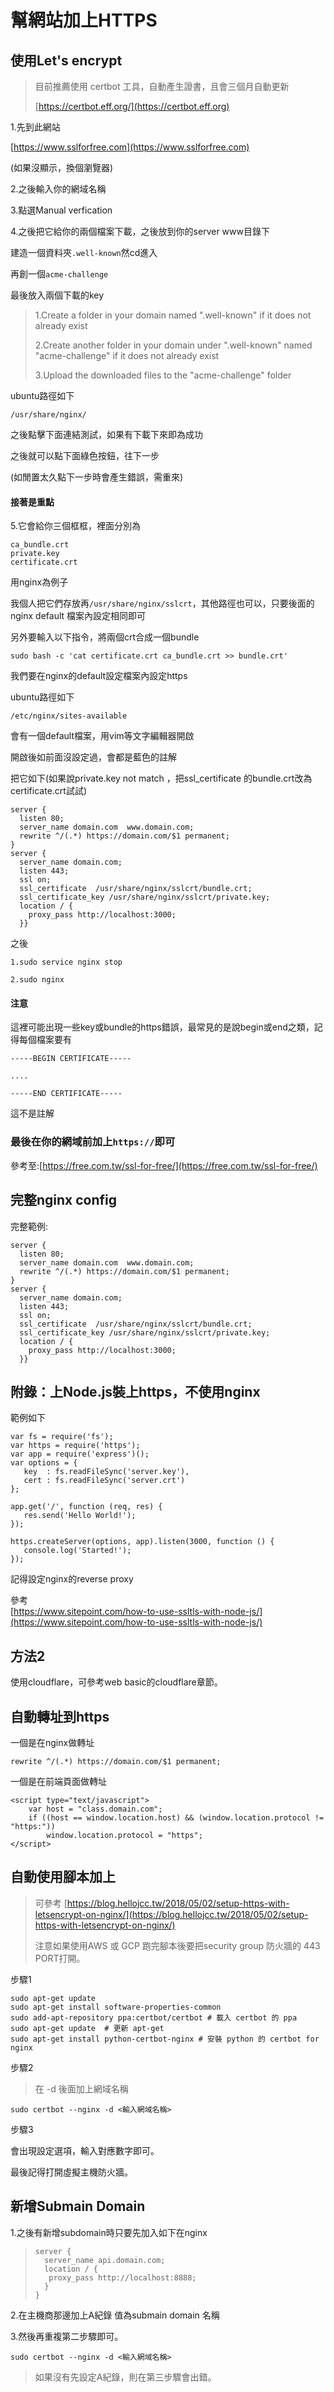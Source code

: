 # 幫網站加上HTTPS

## 使用Let's encrypt

> 目前推薦使用 certbot 工具，自動產生證書，且會三個月自動更新
>
> [https://certbot.eff.org/](https://certbot.eff.org)

1.先到此網站

[https://www.sslforfree.com](https://www.sslforfree.com)

(如果沒顯示，換個瀏覽器)

2.之後輸入你的網域名稱

3.點選Manual verfication

4.之後把它給你的兩個檔案下載，之後放到你的server www目錄下

建造一個資料夾`.well-known`然cd進入

再創一個`acme-challenge`

最後放入兩個下載的key

> 1.Create a folder in your domain named ".well-known" if it does not already exist
>
> 2.Create another folder in your domain under ".well-known" named "acme-challenge" if it does not already exist
>
> 3.Upload the downloaded files to the "acme-challenge" folder

ubuntu路徑如下

`/usr/share/nginx/`

之後點擊下面連結測試，如果有下載下來即為成功

之後就可以點下面綠色按鈕，往下一步

(如閒置太久點下一步時會產生錯誤，需重來)

#### 接著是重點

5.它會給你三個框框，裡面分別為

```
ca_bundle.crt 
private.key 
certificate.crt
```

用nginx為例子

我個人把它們存放再`/usr/share/nginx/sslcrt`，其他路徑也可以，只要後面的nginx default 檔案內設定相同即可

另外要輸入以下指令，將兩個crt合成一個bundle

```
sudo bash -c 'cat certificate.crt ca_bundle.crt >> bundle.crt'
```

我們要在nginx的default設定檔案內設定https

ubuntu路徑如下

`/etc/nginx/sites-available`

會有一個default檔案，用vim等文字編輯器開啟

開啟後如前面沒設定過，會都是藍色的註解

把它如下(如果說private.key not match ，把ssl\_certificate 的bundle.crt改為certificate.crt試試)

```
server {        
  listen 80;        
  server_name domain.com  www.domain.com;
  rewrite ^/(.*) https://domain.com/$1 permanent;
}
server {        
  server_name domain.com;
  listen 443;
  ssl on;
  ssl_certificate  /usr/share/nginx/sslcrt/bundle.crt;        
  ssl_certificate_key /usr/share/nginx/sslcrt/private.key;     
  location / {          
    proxy_pass http://localhost:3000;      
  }}
```

之後

```
1.sudo service nginx stop

2.sudo nginx
```

#### 注意

這裡可能出現一些key或bundle的https錯誤，最常見的是說begin或end之類，記得每個檔案要有

```
-----BEGIN CERTIFICATE-----

....

-----END CERTIFICATE-----
```

這不是註解

### 最後在你的網域前加上`https://`即可

參考至:[https://free.com.tw/ssl-for-free/](https://free.com.tw/ssl-for-free/)

## 完整nginx config

完整範例:

```
server {        
  listen 80;        
  server_name domain.com  www.domain.com;
  rewrite ^/(.*) https://domain.com/$1 permanent;
}
server {        
  server_name domain.com;
  listen 443;
  ssl on;
  ssl_certificate  /usr/share/nginx/sslcrt/bundle.crt;        
  ssl_certificate_key /usr/share/nginx/sslcrt/private.key;     
  location / {          
    proxy_pass http://localhost:3000;      
  }}
```

## 附錄：上Node.js裝上https，不使用nginx

範例如下

```
var fs = require('fs');
var https = require('https');
var app = require('express')();
var options = {
   key  : fs.readFileSync('server.key'),
   cert : fs.readFileSync('server.crt')
};

app.get('/', function (req, res) {
   res.send('Hello World!');
});

https.createServer(options, app).listen(3000, function () {
   console.log('Started!');
});
```

記得設定nginx的reverse proxy

參考\
[https://www.sitepoint.com/how-to-use-ssltls-with-node-js/](https://www.sitepoint.com/how-to-use-ssltls-with-node-js/)

## 方法2

使用cloudflare，可參考web basic的cloudflare章節。

## 自動轉址到https

一個是在nginx做轉址

```
rewrite ^/(.*) https://domain.com/$1 permanent;
```

一個是在前端頁面做轉址

```
<script type="text/javascript">
    var host = "class.domain.com";
    if ((host == window.location.host) && (window.location.protocol != "https:"))
        window.location.protocol = "https";
</script>
```

## 自動使用腳本加上

> 可參考 [https://blog.hellojcc.tw/2018/05/02/setup-https-with-letsencrypt-on-nginx/](https://blog.hellojcc.tw/2018/05/02/setup-https-with-letsencrypt-on-nginx/)
>
> 注意如果使用AWS 或 GCP 跑完腳本後要把security group 防火牆的 443 PORT打開。

步驟1

```
sudo apt-get update
sudo apt-get install software-properties-common
sudo add-apt-repository ppa:certbot/certbot # 載入 certbot 的 ppa
sudo apt-get update  # 更新 apt-get
sudo apt-get install python-certbot-nginx # 安裝 python 的 certbot for nginx
```

步驟2

> 在 -d 後面加上網域名稱

```
sudo certbot --nginx -d <輸入網域名稱>
```

步驟3

會出現設定選項，輸入對應數字即可。

最後記得打開虛擬主機防火牆。

## 新增Submain Domain

1.之後有新增subdomain時只要先加入如下在nginx

> ```
> server {
>   server_name api.domain.com;
>   location / {
>    proxy_pass http://localhost:8888;
>   }
> }
> ```

2.在主機商那邊加上A紀錄 值為submain domain 名稱

3.然後再重複第二步驟即可。

```
sudo certbot --nginx -d <輸入網域名稱>
```

> 如果沒有先設定A紀錄，則在第三步驟會出錯。
